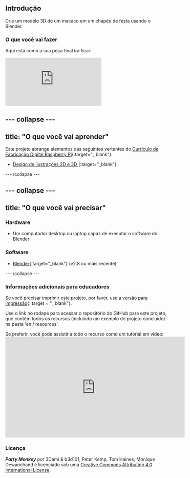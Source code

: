 ## Introdução

Crie um modelo 3D de um macaco em um chapéu de festa usando o Blender.

### O que você vai fazer

Aqui está como a sua peça final irá ficar:

<div class="responsive-embed responsive-embed--video">
  <iframe class="responsive-embed__iframe" src="https://sketchfab.com/models/11edaf9b8d1b4d62b5b30b28a292df71/embed" frameborder="0" allowvr allowfullscreen mozallowfullscreen="true" webkitallowfullscreen="true"></iframe>
</div>

## \--- collapse \---

## title: "O que você vai aprender"

Este projeto abrange elementos das seguintes vertentes do [Currículo de Fabricação Digital Raspberry Pi](http://rpf.io/curriculum){:target="_ blank"}:

+ [Design de ilustrações 2D e 3D ](https://curriculum.raspberrypi.org/design/creator/){:target="_blank"}

\--- /collapse \---

## \--- collapse \---

## title: "O que você vai precisar"

### Hardware

+ Um computador desktop ou laptop capaz de executar o software do Blender

### Software

+ [Blender](https://www.blender.org/download/){:target="_blank"} (v2.8 ou mais recente)

\--- /collapse \---

### Informações adicionais para educadores

Se você precisar imprimir este projeto, por favor, use a [versão para impressão](https://projects.raspberrypi.org/en/projects/blender-party-monkey/print){: target = "_ blank"}.

Use o link no rodapé para acessar o repositório do GitHub para este projeto, que contém todos os recursos (incluindo um exemplo de projeto concluído) na pasta 'en / resources'.

Se preferir, você pode assistir a todo o recurso como um tutorial em vídeo: <iframe width="560" height="315" src="https://www.youtube.com/embed/93ux_JliBew" frameborder="0" allowfullscreen></iframe> 

### Licença

***Party Monkey*** por 3Dami & b3d101, Peter Kemp, Tom Haines, Monique Dewanchand é licenciado sob uma [Creative Commons Attribution 4.0 International License](http://creativecommons.org/licenses/by-sa/4.0/).